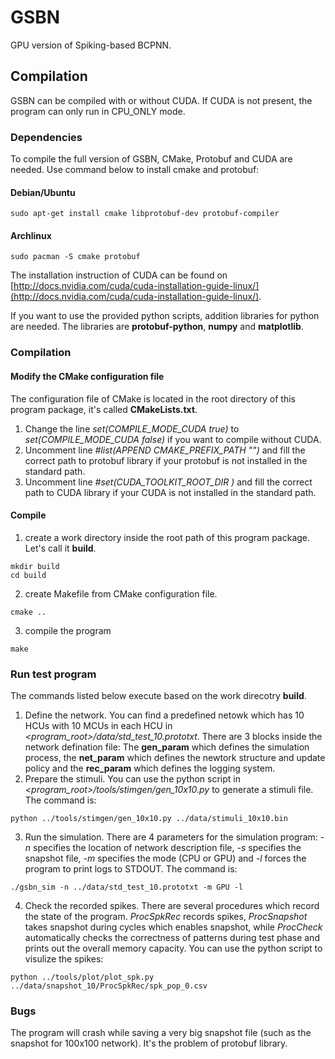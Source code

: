 # GSBN
 
GPU version of Spiking-based BCPNN.

## Compilation

GSBN can be compiled with or without CUDA. If CUDA is not present, the program can only run in CPU_ONLY mode.

### Dependencies
To compile the full version of GSBN, CMake, Protobuf and CUDA are needed. Use command below to install cmake and protobuf:

#### Debian/Ubuntu
````
sudo apt-get install cmake libprotobuf-dev protobuf-compiler
````
#### Archlinux
````
sudo pacman -S cmake protobuf
````

The installation instruction of CUDA can be found on [http://docs.nvidia.com/cuda/cuda-installation-guide-linux/](http://docs.nvidia.com/cuda/cuda-installation-guide-linux/).

If you want to use the provided python scripts, addition libraries for python are needed. The libraries are **protobuf-python**, **numpy** and **matplotlib**.

### Compilation
#### Modify the CMake configuration file
The configuration file of CMake is located in the root directory of this program package, it's called **CMakeLists.txt**.

1. Change the line *set(COMPILE_MODE_CUDA true)* to *set(COMPILE_MODE_CUDA false)* if you want to compile without CUDA.
2. Uncomment line *#list(APPEND CMAKE_PREFIX_PATH "<PATH TO PROTOBUF>")* and fill the correct path to protobuf library if your protobuf is not installed in the standard path.
3. Uncomment line *#set(CUDA_TOOLKIT_ROOT_DIR <PATH TO CUDA>)* and fill the correct path to CUDA library if your CUDA is not installed in the standard path.

#### Compile
1. create a work directory inside the root path of this program package. Let's call it **build**.
````
mkdir build
cd build
````
2. create Makefile from CMake configuration file.
````
cmake ..
````
3. compile the program
````
make
````

### Run test program
The commands listed below execute based on the work direcotry **build**.

1. Define the network. You can find a predefined netowk which has 10 HCUs with 10 MCUs in each HCU in *<program_root>/data/std_test_10.prototxt*. There are 3 blocks inside the network defination file: The **gen_param** which defines the simulation process, the **net_param** which defines the newtork structure and update policy and the **rec_param** which defines the logging system.
2. Prepare the stimuli. You can use the python script in *<program_root>/tools/stimgen/gen_10x10.py* to generate a stimuli file. The command is:
````
python ../tools/stimgen/gen_10x10.py ../data/stimuli_10x10.bin
````
3. Run the simulation. There are 4 parameters for the simulation program: *-n* specifies the location of network description file, *-s* specifies the snapshot file, *-m* specifies the mode (CPU or GPU) and *-l* forces the program to print logs to STDOUT. The command is:
````
./gsbn_sim -n ../data/std_test_10.prototxt -m GPU -l
````
4. Check the recorded spikes. There are several procedures which record the state of the program. *ProcSpkRec* records spikes, *ProcSnapshot* takes snapshot during cycles which enables snapshot, while *ProcCheck* automatically checks the correctness of patterns during test phase and prints out the overall memory capacity. You can use the python script to visulize the spikes:
````
python ../tools/plot/plot_spk.py ../data/snapshot_10/ProcSpkRec/spk_pop_0.csv
````

### Bugs
The program will crash while saving a very big snapshot file (such as the snapshot for 100x100 network). It's the problem of protobuf library.

